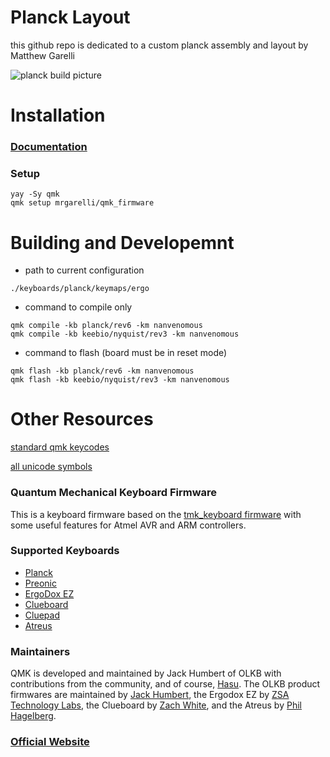 # Planck Layout

this github repo is dedicated to a custom planck assembly and layout by Matthew Garelli

![planck build picture](./rsrc/keeb.png)

# Installation

### [Documentation](https://docs.qmk.fm)

### Setup

```
yay -Sy qmk
qmk setup mrgarelli/qmk_firmware
```

# Building and Developemnt

- path to current configuration

```
./keyboards/planck/keymaps/ergo
```

- command to compile only

```
qmk compile -kb planck/rev6 -km nanvenomous
qmk compile -kb keebio/nyquist/rev3 -km nanvenomous
```

- command to flash (board must be in reset mode)

```
qmk flash -kb planck/rev6 -km nanvenomous
qmk flash -kb keebio/nyquist/rev3 -km nanvenomous
```

# Other Resources

[standard qmk keycodes](https://github.com/qmk/qmk_firmware/blob/master/docs/keycodes.md)

[all unicode symbols](https://fsymbols.com/keyboard/linux/compose/)

### Quantum Mechanical Keyboard Firmware

This is a keyboard firmware based on the [tmk_keyboard firmware](https://github.com/tmk/tmk_keyboard) with some useful features for Atmel AVR and ARM controllers.

### Supported Keyboards

- [Planck](/keyboards/planck/)
- [Preonic](/keyboards/preonic/)
- [ErgoDox EZ](/keyboards/ergodox_ez/)
- [Clueboard](/keyboards/clueboard/)
- [Cluepad](/keyboards/clueboard/17/)
- [Atreus](/keyboards/atreus/)

### Maintainers

QMK is developed and maintained by Jack Humbert of OLKB with contributions from the community, and of course, [Hasu](https://github.com/tmk). The OLKB product firmwares are maintained by [Jack Humbert](https://github.com/jackhumbert), the Ergodox EZ by [ZSA Technology Labs](https://github.com/zsa), the Clueboard by [Zach White](https://github.com/skullydazed), and the Atreus by [Phil Hagelberg](https://github.com/technomancy).

### [Official Website](https://qmk.fm)
